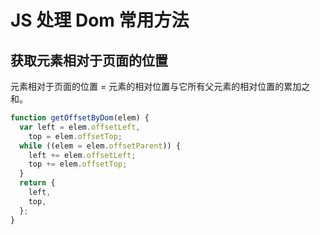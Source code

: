 <author-info date="1631168608607"></author-info>

# JS 处理 Dom 常用方法

## 获取元素相对于页面的位置

元素相对于页面的位置 = 元素的相对位置与它所有父元素的相对位置的累加之和。

```js
function getOffsetByDom(elem) {
  var left = elem.offsetLeft,
    top = elem.offsetTop;
  while ((elem = elem.offsetParent)) {
    left += elem.offsetLeft;
    top += elem.offsetTop;
  }
  return {
    left,
    top,
  };
}
```
